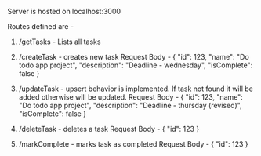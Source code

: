 Server is hosted on localhost:3000

Routes defined are - 
1. /getTasks - Lists all tasks
2. /createTask - creates new task
    Request Body - 
    {
        "id": 123,
        "name": "Do todo app project",
        "description": "Deadline - wednesday",
        "isComplete": false
    }
3. /updateTask - upsert behavior is implemented. If task not found it will be added otherwise will be updated.
    Request Body - 
    {
        "id": 123,
        "name": "Do todo app project",
        "description": "Deadline - thursday (revised)",
        "isComplete": false
    }

4. /deleteTask - deletes a task
    Request Body - 
    {
        "id": 123
    }

5. /markComplete - marks task as completed
    Request Body - 
    {
        "id": 123
    }